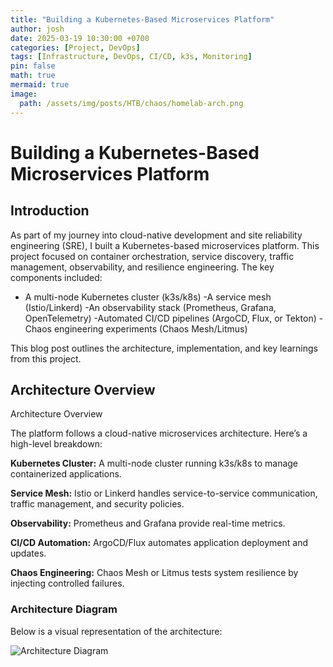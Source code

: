 ```yaml
---
title: "Building a Kubernetes-Based Microservices Platform"
author: josh
date: 2025-03-19 10:30:00 +0700
categories: [Project, DevOps]
tags: [Infrastructure, DevOps, CI/CD, k3s, Monitoring]
pin: false
math: true
mermaid: true
image:
  path: /assets/img/posts/HTB/chaos/homelab-arch.png
---
```


# Building a Kubernetes-Based Microservices Platform

## Introduction

As part of my journey into cloud-native development and site reliability engineering (SRE), I built a Kubernetes-based microservices platform. This project focused on container orchestration, service discovery, traffic management, observability, and resilience engineering. The key components included:

- A multi-node Kubernetes cluster (k3s/k8s)
-A service mesh (Istio/Linkerd)
-An observability stack (Prometheus, Grafana, OpenTelemetry)
-Automated CI/CD pipelines (ArgoCD, Flux, or Tekton)
-Chaos engineering experiments (Chaos Mesh/Litmus)

This blog post outlines the architecture, implementation, and key learnings from this project.

## Architecture Overview

Architecture Overview

The platform follows a cloud-native microservices architecture. Here’s a high-level breakdown:

**Kubernetes Cluster:** A multi-node cluster running k3s/k8s to manage containerized applications.

**Service Mesh:** Istio or Linkerd handles service-to-service communication, traffic management, and security policies.

**Observability:** Prometheus and Grafana provide real-time metrics.

**CI/CD Automation:** ArgoCD/Flux automates application deployment and updates.

**Chaos Engineering:** Chaos Mesh or Litmus tests system resilience by injecting controlled failures.

### Architecture Diagram

Below is a visual representation of the architecture:

![Architecture Diagram](https://i.imgur.com/yVIVVNI.png)

